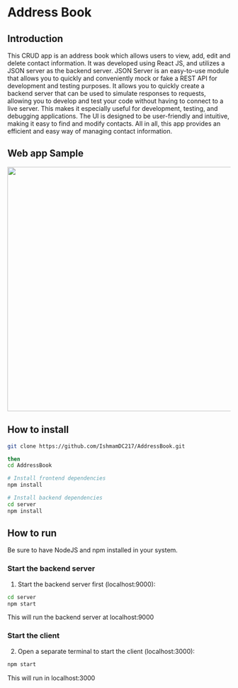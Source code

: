 # Address Book

## Introduction
This CRUD app is an address book which allows users to view, add, edit and delete contact information. It was developed using React JS, and utilizes a JSON server as the backend server. JSON Server is an easy-to-use module that allows you to quickly and conveniently mock or fake a REST API for development and testing purposes. It allows you to quickly create a backend server that can be used to simulate responses to requests, allowing you to develop and test your code without having to connect to a live server. This makes it especially useful for development, testing, and debugging applications. The UI is designed to be user-friendly and intuitive, making it easy to find and modify contacts. All in all, this app provides an efficient and easy way of managing contact information.

## Web app Sample
<picture> <img align="centre" src="https://media.giphy.com/media/czClIkLFxQvTCDH9Z8/giphy.gif" width = 550px></picture>

##  How to install

```bash
git clone https://github.com/IshmamDC217/AddressBook.git

then
cd AddressBook

# Install frontend dependencies
npm install

# Install backend dependencies
cd server
npm install
```

## How to run
Be sure to have NodeJS and npm installed in your system.

### Start the backend server
1. Start the backend server first (localhost:9000):

```bash
cd server
npm start
```
This will run the backend server at localhost:9000

### Start the client
2. Open a separate terminal to start the client (localhost:3000):

```bash
npm start
```
This will run in localhost:3000


